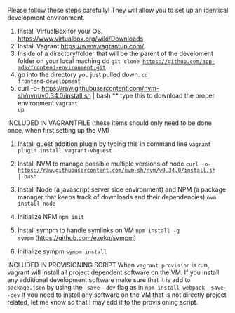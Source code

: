 Please follow these steps carefully! They will allow you to set up an identical development environment.
1. Install VirtualBox for your OS. https://www.virtualbox.org/wiki/Downloads
2. Install Vagrant https://www.vagrantup.com/
3. Inside of a directory/folder that will be the parent of the develoment folder on your local maching do <code>git clone https://github.com/app-mds/frontend-environment.git</code>
4. go into the directory you just pulled down. <code>cd frontend-development</code>
5. curl -o- https://raw.githubusercontent.com/nvm-sh/nvm/v0.34.0/install.sh | bash
** type this to download the proper environment <code>vagrant up</code>

INCLUDED IN VAGRANTFILE
(these items should only need to be done once, when first setting up the VM)

1. Install guest addition plugin by typing this in command line <code>vagrant plugin install vagrant-vbguest</code>

2. Install NVM to manage possible multiple versions of node <code>curl -o- https://raw.githubusercontent.com/nvm-sh/nvm/v0.34.0/install.sh | bash</code>

3. Install Node (a javascript server side environment) and NPM (a package manager that keeps track of downloads and their dependencies) <code>nvm install node</code>

4. Initialize NPM <code>npm init</code>

5. Install sympm to handle symlinks on VM <code>npm install -g sympm</code> (https://github.com/ezekg/sympm)

6. Initialize sympm <code>sympm install</code>

INCLUDED IN PROVISIONING SCRIPT
When <code>vagrant provision</code> is run, vagrant will install all project dependent software on the VM. If you install any additional development software make sure that it is add to <code>package.json</code> by using the <code>-save--dev</code> flag as in <code>npm install webpack -save--dev</code> If you need to install any software on the VM that is not directly project related, let me know so that I may add it to the provisioning script.


